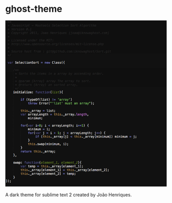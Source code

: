 ghost-theme
===========

![Alt text](ghost-theme.png "Sublime text 2 - ghost theme")

A dark theme for sublime text 2 created by João Henriques.

